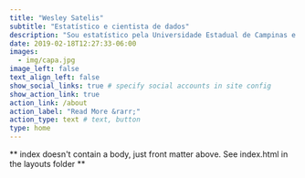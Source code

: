```yaml
---
title: "Wesley Satelis"
subtitle: "Estatístico e cientista de dados"
description: "Sou estatístico pela Universidade Estadual de Campinas e já atuei no setores da saúde, agricultura e meio ambiente e atualmente no financeiro. Fascinado por soluções de problemas de importancia científica e social, busco disseminar conhecimentos em análise de dados, utilizando métodos consistentes e reprodutíveis. Fique a vontade para entrar em contato."
date: 2019-02-18T12:27:33-06:00
images:
  - img/capa.jpg
image_left: false
text_align_left: false
show_social_links: true # specify social accounts in site config
show_action_link: true
action_link: /about
action_label: "Read More &rarr;"
action_type: text # text, button
type: home
---
```


** index doesn't contain a body, just front matter above.
See index.html in the layouts folder **
